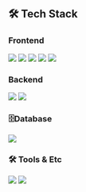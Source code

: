 ## 🛠️ Tech Stack

### Frontend
<img src="https://img.shields.io/badge/React-61DAFB?style=flat&logo=react&logoColor=black"/>&nbsp;<img src="https://img.shields.io/badge/JavaScript-F7DF1E?style=flat&logo=javascript&logoColor=black"/>&nbsp;<img src="https://img.shields.io/badge/HTML5-E34F26?style=flat&logo=html5&logoColor=white"/>&nbsp;<img src="https://img.shields.io/badge/CSS3-1572B6?style=flat&logo=css3&logoColor=white"/>&nbsp;<img src="https://img.shields.io/badge/Vite-646CFF?style=flat&logo=vite&logoColor=white"/>

### Backend
<img src="https://img.shields.io/badge/Spring Boot-6DB33F?style=flat&logo=springboot&logoColor=white"/>&nbsp;<img src="https://img.shields.io/badge/Python-3776AB?style=flat&logo=python&logoColor=white"/>

### 🗄Database
<img src="https://img.shields.io/badge/MySQL-4479A1?style=flat&logo=mysql&logoColor=white"/>

### 🛠️ Tools & Etc
<img src="https://img.shields.io/badge/VS Code-007ACC?style=flat&logo=visualstudiocode&logoColor=white"/>&nbsp;<img src="https://img.shields.io/badge/Figma-F24E1E?style=flat&logo=figma&logoColor=white"/>
